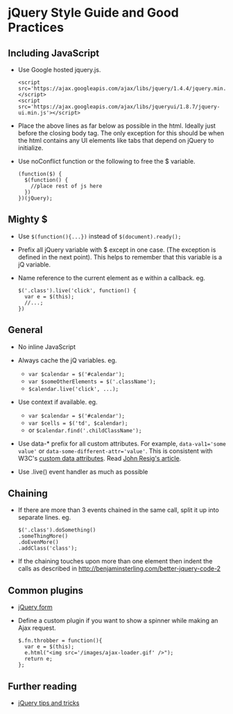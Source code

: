 # jQuery Style Guide and Good Practices

## Including JavaScript

* Use Google hosted jquery.js.

      <script src='https://ajax.googleapis.com/ajax/libs/jquery/1.4.4/jquery.min.js'></script>
      <script src='https://ajax.googleapis.com/ajax/libs/jqueryui/1.8.7/jquery-ui.min.js'></script>

* Place the above lines as far below as possible in the html. Ideally just before the closing body tag. The only exception for this should be when the html contains any UI elements like tabs that depend on jQuery to initialize.
* Use noConflict function or the following to free the $ variable.

      (function($) {
        $(function() {
          //place rest of js here
        })
      })(jQuery);

## Mighty $

* Use `$(function(){...})` instead of `$(document).ready();`

* Prefix all jQuery variable with $ except in one case. (The exception is defined in the next point). This helps to remember that this variable is a jQ variable.

* Name reference to the current element as e within a callback. eg.

      $('.class').live('click', function() {
        var e = $(this);
        //...;
      })

## General

* No inline JavaScript
* Always cache the jQ variables. eg.

  *  `var $calendar = $('#calendar');`
  *  `var $someOtherElements = $('.className');`
  *  `$calendar.live('click', ...);`

* Use context if available. eg.

  * `var $calendar = $('#calendar');`
  * `var $cells = $('td', $calendar);`
  * or `$calendar.find('.childClassName');`

* Use data-* prefix for all custom attributes. For example, `data-val1='some value'` or `data-some-different-attr='value'`. This is consistent with W3C's [custom data attributes](http://www.w3.org/html/wg/html5/#custom). Read [John Resig's article](http://ejohn.org/blog/html-5-data-attributes/).
* Use .live() event handler as much as possible

## Chaining

* If there are more than 3 events chained in the same call, split it up into separate lines. eg.

      $('.class').doSomething()
      .someThingMore()
      .doEvenMore()
      .addClass('class');

* If the chaining touches upon more than one element then indent the calls as described in http://benjaminsterling.com/better-jquery-code-2

## Common plugins

* [jQuery form](http://jquery.malsup.com/form/)

* Define a custom plugin if you want to show a spinner while making an Ajax request.

      $.fn.throbber = function(){
        var e = $(this);
        e.html("<img src='/images/ajax-loader.gif' />");
        return e;
      };

## Further reading

* [jQuery tips and tricks](http://stackoverflow.com/questions/182630/jquery-tips-and-tricks)
